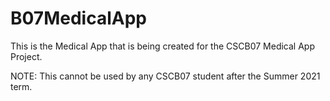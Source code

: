 # B07MedicalApp
This is the Medical App that is being created for the CSCB07 Medical App Project.

NOTE: This cannot be used by any CSCB07 student after the Summer 2021 term.
